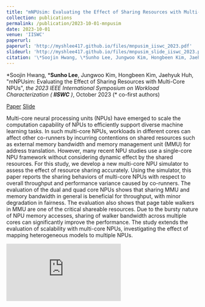 ```yaml
---
title: "mNPUsim: Evaluating the Effect of Sharing Resources with Multi-Core NPUs"
collection: publications
permalink: /publication/2023-10-01-mnpusim
date: 2023-10-01
venue: 'IISWC'
paperurl:
paperurl: 'http://myshlee417.github.io/files/mnpusim_iiswc_2023.pdf'
slideurl: 'http://myshlee417.github.io/files/mnpusim_slide_iiswc_2023.pdf'
citation: '\*Soojin Hwang, \*Sunho Lee, Jungwoo Kim, Hongbeen Kim, Jaehyuk Huh, &quot;mNPUsim: Evaluating the Effect of Sharing Resources with Multi-Core NPUs&quot;, the 2023 IEEE International Symposium on Workload Characterization (IISWC), October 2023 (\* co-first authors)'
---
```

\*Soojin Hwang, \***Sunho Lee**, Jungwoo Kim, Hongbeen Kim, Jaehyuk Huh, &quot;mNPUsim: Evaluating the Effect of Sharing Resources with Multi-Core NPUs&quot;, *the 2023 IEEE International Symposium on Workload Characterization (* ***IISWC*** *)*, October 2023 (\* co-first authors)

[Paper](http://myshlee417.github.io/files/mnpusim_iiswc_2023.pdf)
[Slide](http://myshlee417.github.io/files/mnpusim_slide_iiswc_2023.pdf)

Multi-core neural processing units (NPUs) have emerged to scale the computation capability of NPUs to efficiently support diverse machine learning tasks. In such multi-core NPUs, workloads in different cores can affect other co-runners by incurring contentions on shared resources such as external memory bandwidth and memory management unit (MMU) for address translation. However, many recent NPU studies use a single-core NPU framework without considering dynamic effect by the shared resources. For this study, we develop a new multi-core NPU simulator to assess the effect of resource sharing accurately. Using the simulator, this paper reports the sharing behaviors of multi-core NPUs with respect to overall throughput and performance variance caused by co-runners. The evaluation of the dual and quad core NPUs shows that sharing MMU and memory bandwidth in general is beneficial for throughput, with minor degradation in fairness. The evaluation also shows that page table walkers in MMU are one of the critical shareable resources. Due to the bursty nature of NPU memory accesses, sharing of walker bandwidth across multiple cores can significantly improve the performance. The study extends the evaluation of scalability with multi-core NPUs, investigating the effect of mapping heterogeneous models to multiple NPUs.

![Errata](http://myshlee417.github.io/files/mnpusim_errata_iiswc_2023.pdf)

